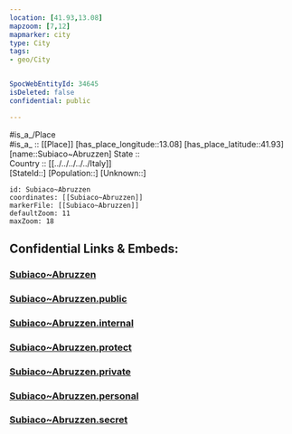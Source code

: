 ```yaml
---
location: [41.93,13.08] 
mapzoom: [7,12] 
mapmarker: city 
type: City
tags:
- geo/City


SpocWebEntityId: 34645
isDeleted: false
confidential: public

---
```

#is_a_/Place  
#is_a_ :: [[Place]] 
[has_place_longitude::13.08] 
[has_place_latitude::41.93] 
[name::Subiaco~Abruzzen] 
State ::  
Country :: [[../../../../../Italy]]  
[StateId::] 
[Population::] 
[Unknown::] 


```leaflet
id: Subiaco~Abruzzen
coordinates: [[Subiaco~Abruzzen]] 
markerFile: [[Subiaco~Abruzzen]] 
defaultZoom: 11 
maxZoom: 18
```


## Confidential Links & Embeds: 

### [Subiaco~Abruzzen](/_Standards/Earth/Continent/Europe/Europe~South/Italy/regions~Italy/Lazio/Roma.Province/City/Subiaco~Abruzzen.md) 

### [Subiaco~Abruzzen.public](/_public/Earth/Continent/Europe/Europe~South/Italy/regions~Italy/Lazio/Roma.Province/City/Subiaco~Abruzzen.public.md) 

### [Subiaco~Abruzzen.internal](/_internal/Earth/Continent/Europe/Europe~South/Italy/regions~Italy/Lazio/Roma.Province/City/Subiaco~Abruzzen.internal.md) 

### [Subiaco~Abruzzen.protect](/_protect/Earth/Continent/Europe/Europe~South/Italy/regions~Italy/Lazio/Roma.Province/City/Subiaco~Abruzzen.protect.md) 

### [Subiaco~Abruzzen.private](/_private/Earth/Continent/Europe/Europe~South/Italy/regions~Italy/Lazio/Roma.Province/City/Subiaco~Abruzzen.private.md) 

### [Subiaco~Abruzzen.personal](/_personal/Earth/Continent/Europe/Europe~South/Italy/regions~Italy/Lazio/Roma.Province/City/Subiaco~Abruzzen.personal.md) 

### [Subiaco~Abruzzen.secret](/_secret/Earth/Continent/Europe/Europe~South/Italy/regions~Italy/Lazio/Roma.Province/City/Subiaco~Abruzzen.secret.md)

